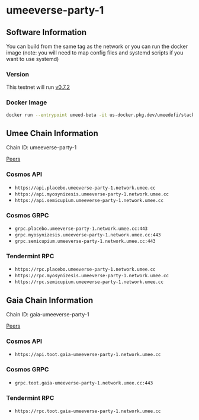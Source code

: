 # umeeverse-party-1

## Software Information

You can build from the same tag as the network or you can run the docker image (note: you will need to map config files and systemd scripts if you want to use systemd)

### Version
This testnet will run [v0.7.2](https://github.com/umee-network/umee/tree/v0.7.2)

### Docker Image
```bash
docker run --entrypoint umeed-beta -it us-docker.pkg.dev/umeedefi/stack/node:v0.7.2
```

## Umee Chain Information

Chain ID: umeeverse-party-1

[Peers](umee-peers.txt)


### Cosmos API
 * `https://api.placebo.umeeverse-party-1.network.umee.cc`
 * `https://api.myosynizesis.umeeverse-party-1.network.umee.cc`
 * `https://api.semicupium.umeeverse-party-1.network.umee.cc`

### Cosmos GRPC
 * `grpc.placebo.umeeverse-party-1.network.umee.cc:443`
 * `grpc.myosynizesis.umeeverse-party-1.network.umee.cc:443`
 * `grpc.semicupium.umeeverse-party-1.network.umee.cc:443`

### Tendermint RPC
 * `https://rpc.placebo.umeeverse-party-1.network.umee.cc`
 * `https://rpc.myosynizesis.umeeverse-party-1.network.umee.cc`
 * `https://rpc.semicupium.umeeverse-party-1.network.umee.cc`

## Gaia Chain Information

Chain ID: gaia-umeeverse-party-1

[Peers](gaia-peers.txt)

### Cosmos API
 * `https://api.toot.gaia-umeeverse-party-1.network.umee.cc`

### Cosmos GRPC
 * `grpc.toot.gaia-umeeverse-party-1.network.umee.cc:443`

### Tendermint RPC
 * `https://rpc.toot.gaia-umeeverse-party-1.network.umee.cc`

